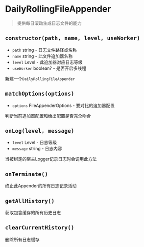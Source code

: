 # DailyRollingFileAppender

> 提供每日滚动生成日志文件的能力

## `constructor(path, name, level, useWorker)`

- `path` string - 日志文件路径或名称
- `name` string - 此文件追加器名称
- `level` Level - 此追加器对应日志等级
- `useWorker` boolean? - 是否开启多线程

新建一个`DailyRollingFileAppender`

## `matchOptions(options)`

- `options` FileAppenderOptions - 要对比的追加器配置

判断当前追加器配置和给出配置是否完全吻合

## `onLog(level, message)`

- `level` Level - 日志等级
- `message` string - 日志内容

当被绑定的宿主Logger记录日志时会调用此方法

## `onTerminate()`

终止此Appender的所有日志记录活动

## `getAllHistory()`

获取包含缓存的所有历史日志

## `clearCurrentHistory()`

删除所有日志缓存